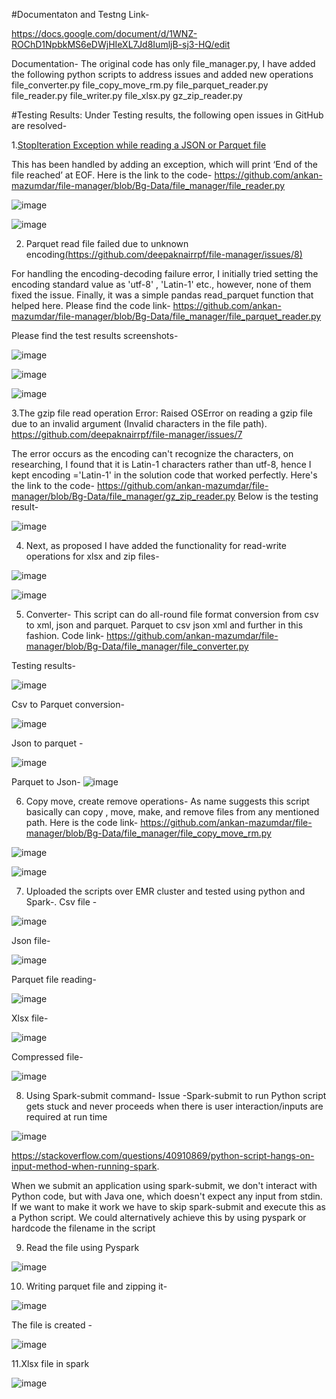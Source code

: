 #Documentaton and Testng Link- 

https://docs.google.com/document/d/1WNZ-ROChD1NpbkMS6eDWjHIeXL7Jd8IumljB-sj3-HQ/edit

Documentation-
The original code has only file_manager.py, I have added the following python scripts to address issues and added new operations
file_converter.py
file_copy_move_rm.py
file_parquet_reader.py
file_reader.py
file_writer.py
file_xlsx.py
gz_zip_reader.py



#Testing Results:
Under Testing results, the following open issues in GitHub are resolved-

1.[StopIteration Exception while reading a JSON or Parquet file](https://github.com/deepaknairrpf/file-manager/issues#:~:text=Issues%20list-,StopIteration%20Exception%20while%20reading%20a%20JSON%20or%20Parquet%20file,-%239%20opened%202)

This has been handled by adding an exception, which will print ‘End of the file reached’ at EOF.
Here is the link to the code- https://github.com/ankan-mazumdar/file-manager/blob/Bg-Data/file_manager/file_reader.py

![image](https://github.com/ankan-mazumdar/file-manager/assets/69012134/b2288d07-f48c-4161-88dd-e62d11eb3075)

![image](https://github.com/ankan-mazumdar/file-manager/assets/69012134/4ae3e9f4-5abd-43c4-8334-f797019ed29a)


2. Parquet read file failed due to unknown encoding[(https://github.com/deepaknairrpf/file-manager/issues/8)](https://github.com/deepaknairrpf/file-manager/issues#:~:text=2-,Parquet%20read%20file%20failed%20due%20to%20unknown%20encoding,-%238%20opened%202)

For handling the encoding-decoding failure error, I initially tried setting the encoding standard value as 'utf-8' , 'Latin-1' etc., however, none of them fixed the issue. Finally, it was a simple pandas read_parquet function that helped here. Please find the code link-
https://github.com/ankan-mazumdar/file-manager/blob/Bg-Data/file_manager/file_parquet_reader.py

Please find the test results screenshots-

![image](https://github.com/ankan-mazumdar/file-manager/assets/69012134/a2aece8e-5f4c-496a-8ef9-76f888b657fd)

![image](https://github.com/ankan-mazumdar/file-manager/assets/69012134/8ed93fed-7930-4ae3-a0a1-3e2f4cc56a0a)

![image](https://github.com/ankan-mazumdar/file-manager/assets/69012134/31b8f6dc-995e-40b3-a374-dd4f58dcbe3b)


3.The gzip file read operation Error: Raised OSError on reading a gzip file due to an invalid argument (Invalid characters in the file path).
  https://github.com/deepaknairrpf/file-manager/issues/7
  
The error occurs as the encoding can't recognize the characters, on researching, I found that it is Latin-1 characters rather than utf-8, hence I kept encoding ='Latin-1' in the solution code that worked perfectly. Here's the link to the code-
https://github.com/ankan-mazumdar/file-manager/blob/Bg-Data/file_manager/gz_zip_reader.py
Below is the testing result-

![image](https://github.com/ankan-mazumdar/file-manager/assets/69012134/fca6bf09-6d1c-4b2c-adb2-3cb3c8790783)


4. Next, as proposed I have added the functionality for read-write operations for xlsx and zip files-

![image](https://github.com/ankan-mazumdar/file-manager/assets/69012134/f061e788-be69-4e13-84a1-ab64090f0c04)

![image](https://github.com/ankan-mazumdar/file-manager/assets/69012134/3f446517-631c-4d0f-9274-b4ea44055426)


5. Converter- This script can do all-round file format conversion from csv to xml, json and  parquet. Parquet to csv json xml and further in this fashion. Code link-
https://github.com/ankan-mazumdar/file-manager/blob/Bg-Data/file_manager/file_converter.py

Testing results- 

![image](https://github.com/ankan-mazumdar/file-manager/assets/69012134/159386f7-efab-4f34-ab59-56f69a4a7b7b)


Csv to Parquet conversion-

![image](https://github.com/ankan-mazumdar/file-manager/assets/69012134/22cec0cf-4811-41d9-a077-8083b5eeb3f3)



Json to parquet -

![image](https://github.com/ankan-mazumdar/file-manager/assets/69012134/832ee093-352e-494e-af71-6790d18218a5)



Parquet to Json- 
![image](https://github.com/ankan-mazumdar/file-manager/assets/69012134/0d0abb23-9ed9-41ee-b64e-c2086f31ec9a)



6. Copy move, create remove operations- As name suggests this script basically can copy , move, make, and remove files from any mentioned path. Here is the code link-
https://github.com/ankan-mazumdar/file-manager/blob/Bg-Data/file_manager/file_copy_move_rm.py

![image](https://github.com/ankan-mazumdar/file-manager/assets/69012134/e5281e24-b580-4d1d-ab80-024985c311a7)


![image](https://github.com/ankan-mazumdar/file-manager/assets/69012134/9482f013-c2c3-4daf-830b-7d4668bf856a)





7. Uploaded the scripts over EMR cluster and tested using python and Spark-.
Csv file -

![image](https://github.com/ankan-mazumdar/file-manager/assets/69012134/cdc11ef7-3d4c-4cd0-ac88-1506151ee6ee)



Json file-

![image](https://github.com/ankan-mazumdar/file-manager/assets/69012134/55f26352-0cc6-42f1-a341-0226860b6b59)



Parquet file reading-

![image](https://github.com/ankan-mazumdar/file-manager/assets/69012134/56808579-0177-4ec8-abea-927447fa8621)



Xlsx file-

![image](https://github.com/ankan-mazumdar/file-manager/assets/69012134/e47d1f41-71e4-458f-959a-be7976147c98)


Compressed file-

![image](https://github.com/ankan-mazumdar/file-manager/assets/69012134/a8e0b417-9d71-497f-9399-8240ea2d8930)


8. Using Spark-submit command-
Issue -Spark-submit to run Python script gets stuck and never proceeds when there is user interaction/inputs are required at run time

![image](https://github.com/ankan-mazumdar/file-manager/assets/69012134/896346dc-8028-4992-9edb-ef6238063ca3)


https://stackoverflow.com/questions/40910869/python-script-hangs-on-input-method-when-running-spark. 

When we submit an application using spark-submit, we don't interact with Python code, but with Java one, which doesn't expect any input from stdin.
If we want to make it work we have to skip spark-submit and execute this as a Python script.
We could alternatively achieve this by using pyspark or hardcode the filename in the script

9. Read the file using Pyspark
    
![image](https://github.com/ankan-mazumdar/file-manager/assets/69012134/70670b2e-c813-4fb4-aaa5-fcce0e71dc02)


10. Writing parquet file and zipping it-
    
![image](https://github.com/ankan-mazumdar/file-manager/assets/69012134/78038141-7b33-4e57-a04b-b019a055ea0b)


The file is created -

![image](https://github.com/ankan-mazumdar/file-manager/assets/69012134/b022d658-ab9f-402f-a794-1259692dadfa)



11.Xlsx file in spark

![image](https://github.com/ankan-mazumdar/file-manager/assets/69012134/6256c7c7-1c52-475e-9cdc-35c83674b0a7)
